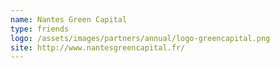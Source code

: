 ```yaml
---
name: Nantes Green Capital
type: friends
logo: /assets/images/partners/annual/logo-greencapital.png
site: http://www.nantesgreencapital.fr/
---
```

